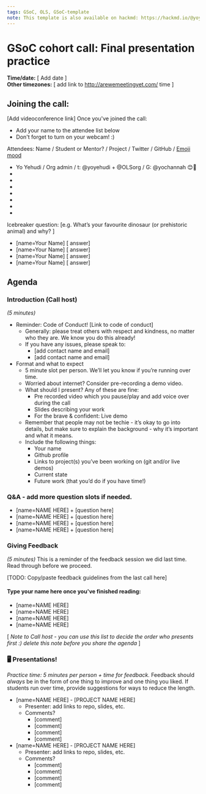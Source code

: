 ```yaml
---
tags: GSoC, OLS, GSoC-template
note: This template is also available on hackmd: https://hackmd.io/@yoyehudi/r1D4lxtPB 
---
```


# GSoC cohort call: Final presentation practice

**Time/date:** [ Add date ]  
**Other timezones:** [ add link to http://arewemeetingyet.com/ time ]  

## Joining the call: 
[Add videoconference link] 
Once you've joined the call:
- Add your name to the attendee list below 
- Don't forget to turn on your webcam! :) 
    

Attendees: Name / Student or Mentor? / Project / Twitter / GitHub / [Emoji mood](https://emojipedia.org/)
- Yo Yehudi / Org admin / t: @yoyehudi + @OLSorg / G: @yochannah 😊🎉
- 
- 
- 
- 
- 
- 
-  

Icebreaker question: [e.g. What’s your favourite dinosaur (or prehistoric animal) and why? ]
- [name=Your Name] [ answer]
- [name=Your Name] [ answer]
- [name=Your Name] [ answer]
- [name=Your Name] [ answer]

## Agenda

### Introduction (Call host)
_(5 minutes)_
 - Reminder: Code of Conduct! [Link to code of conduct]
      - Generally: please treat others with respect and kindness, no matter who they are. We know you do this already! 
      - If you have any issues, please speak to:
        - [add contact name and email]
        - [add contact name and email]
- Format and what to expect 
    - 5 minute slot per person. We’ll let you know if you’re running over time. 
    - Worried about internet? Consider pre-recording a demo video.
    - What should I present?   Any of these are fine:
        - Pre recorded video which you pause/play and add voice over during the call
        - Slides describing your work
        - For the brave & confident: Live demo
    - Remember that people may not be techie - it’s okay to go into details, but make sure to explain the background - why it’s important and what it means. 
    - Include the following things:
        - Your name
        - Github profile
        - Links to project(s) you’ve been working on (git and/or live demos) 
        - Current state
        - Future work (that you’d do if you have time!)
### Q&A - add more question slots if needed.
- [name=NAME HERE] + [question here]
- [name=NAME HERE] + [question here]
- [name=NAME HERE] + [question here]
- [name=NAME HERE] + [question here]

### Giving Feedback 
_(5 minutes)_ 
This is a reminder of the feedback session we did last time. Read through before we proceed. 

[TODO: Copy/paste feedback guidelines from the last call here]

#### Type your name here once you've finished reading:
- [name=NAME HERE]
- [name=NAME HERE]
- [name=NAME HERE]
- [name=NAME HERE]

[ _Note to Call host - you can use this list to decide the order who presents first :) delete this note before you share the agenda_ ]

### 🖥 Presentations! 
_Practice time: 5 minutes per person + time for feedback._
Feedback should *always* be in the form of one thing to improve and one thing you liked. If students run over time, provide suggestions for ways to reduce the length. 

- [name=NAME HERE] - [PROJECT NAME HERE]
    - Presenter: add links to repo, slides, etc.
    - Comments?
        - [comment]
        - [comment]
        - [comment]
        - [comment]
- [name=NAME HERE] - [PROJECT NAME HERE]
    - Presenter: add links to repo, slides, etc.
    - Comments?
        - [comment]
        - [comment]
        - [comment]
        - [comment]

